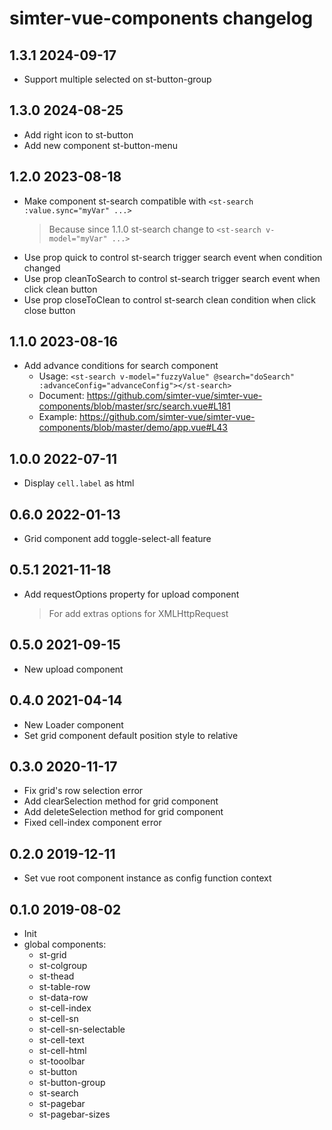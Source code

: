 # simter-vue-components changelog

## 1.3.1 2024-09-17

- Support multiple selected on st-button-group

## 1.3.0 2024-08-25

- Add right icon to st-button
- Add new component st-button-menu

## 1.2.0 2023-08-18

- Make component st-search compatible with `<st-search :value.sync="myVar" ...>`
  > Because since 1.1.0 st-search change to `<st-search v-model="myVar" ...>` 
- Use prop quick to control st-search trigger search event when condition changed
- Use prop cleanToSearch to control st-search trigger search event when click clean button
- Use prop closeToClean to control st-search clean condition when click close button

## 1.1.0 2023-08-16

- Add advance conditions for search component
  - Usage: `<st-search v-model="fuzzyValue" @search="doSearch" :advanceConfig="advanceConfig"></st-search>`
  - Document: <https://github.com/simter-vue/simter-vue-components/blob/master/src/search.vue#L181>
  - Example: <https://github.com/simter-vue/simter-vue-components/blob/master/demo/app.vue#L43>

## 1.0.0 2022-07-11

- Display `cell.label` as html

## 0.6.0 2022-01-13

- Grid component add toggle-select-all feature

## 0.5.1 2021-11-18

- Add requestOptions property for upload component
    > For add extras options for XMLHttpRequest 

## 0.5.0 2021-09-15

- New upload component

## 0.4.0 2021-04-14

- New Loader component
- Set grid component default position style to relative

## 0.3.0 2020-11-17

- Fix grid's row selection error
- Add clearSelection method for grid component
- Add deleteSelection method for grid component
- Fixed cell-index component error

## 0.2.0 2019-12-11

- Set vue root component instance as config function context

## 0.1.0 2019-08-02

- Init
- global components:
    - st-grid
    - st-colgroup
    - st-thead
    - st-table-row
    - st-data-row
    - st-cell-index
    - st-cell-sn
    - st-cell-sn-selectable
    - st-cell-text
    - st-cell-html
    - st-tooolbar
    - st-button
    - st-button-group
    - st-search
    - st-pagebar
    - st-pagebar-sizes
